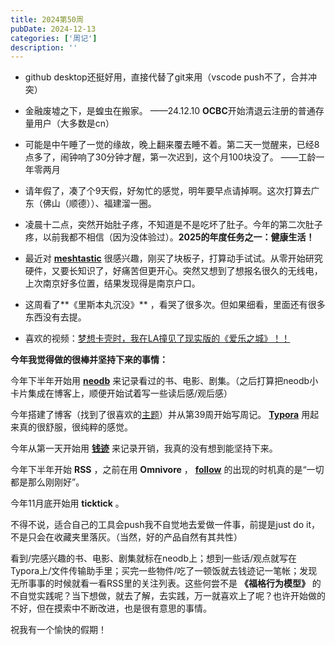 ```yaml
---
title: 2024第50周
pubDate: 2024-12-13
categories: ['周记']
description: ''
---
```


* github desktop还挺好用，直接代替了git来用（vscode push不了，合并冲突）

* 金融废墟之下，是蝗虫在搬家。     ——24.12.10 **OCBC**开始清退云注册的普通存量用户（大多数是cn）
* 可能是中午睡了一觉的缘故，晚上翻来覆去睡不着。第二天一觉醒来，已经8点多了，闹钟响了30分钟才醒，第一次迟到，这个月100块没了。 ——工龄一年零两月
* 请年假了，凑了个9天假，好匆忙的感觉，明年要早点请掉啊。这次打算去广东（佛山（顺德））、福建溜一圈。
* 凌晨十二点，突然开始肚子疼，不知道是不是吃坏了肚子。今年的第二次肚子疼，以前我都不相信（因为没体验过）。**2025的年度任务之一：健康生活！**
* 最近对 **[meshtastic](https://meshcn.net/)** 很感兴趣，刚买了块板子，打算动手试试。从零开始研究硬件，又要长知识了，好痛苦但更开心。突然又想到了想报名很久的无线电，上次南京好多位置，结果发现得是南京户口。
* 这周看了**《里斯本丸沉没》** ，看哭了很多次。但如果细看，里面还有很多东西没有去提。
* 喜欢的视频：[梦想卡壳时，我在LA撞见了现实版的《爱乐之城》！！](https://www.bilibili.com/video/BV1jGqsYaEWD)






**今年我觉得做的很棒并坚持下来的事情：**

今年下半年开始用 **[neodb](https://neodb.social/)** 来记录看过的书、电影、剧集。（之后打算把neodb小卡片集成在博客上，顺便开始试着写一些读后感/观后感）  

今年搭建了博客（找到了很喜欢的[主题](https://github.com/Moeyua/astro-theme-typography)）并从第39周开始写周记。 **[Typora](https://typora.io/)** 用起来真的很舒服，很纯粹的感觉。  

今年从第一天开始用 **[钱迹](https://qianjiapp.com/)** 来记录开销，我真的没有想到能坚持下来。  

今年下半年开始 **RSS** ，之前在用 **Omnivore** ， **[follow](https://follow.is/)** 的出现的时机真的是“一切都是那么刚刚好”。  

今年11月底开始用 **ticktick** 。  

不得不说，适合自己的工具会push我不自觉地去爱做一件事，前提是just do it，不是只会在收藏夹里落灰。（当然，好的产品自然有其共性）



看到/完感兴趣的书、电影、剧集就标在neodb上；想到一些话/观点就写在Typora上/文件传输助手里；买完一些物件/吃了一顿饭就去钱迹记一笔帐；发现无所事事的时候就看一看RSS里的关注列表。这些何尝不是 **《福格行为模型》** 的不自觉实践呢？当下想做，就去了解，去实践，万一就喜欢上了呢？也许开始做的不好，但在摸索中不断改进，也是很有意思的事情。



祝我有一个愉快的假期！